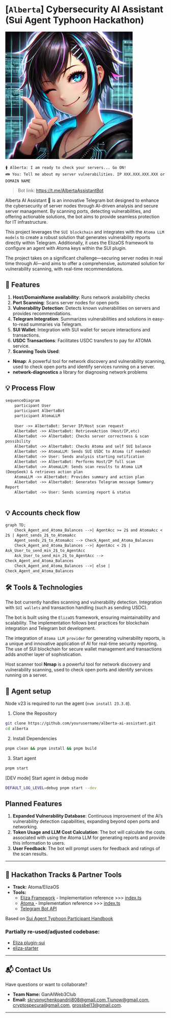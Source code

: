 # [```Alberta```] Cybersecurity AI Assistant (Sui Agent Typhoon Hackathon)

<img src="docs/pics/alberta-bot.jpg" alt="Alt text" width="400" height="400" /> 


```🚺 Alberta: I am ready to check your servers... Go ON! ```   
```👪 You: Tell me about my server vulnerabilities. IP XXX.XXX.XXX.XXX or DOMAIN NAME```   

> Bot link: https://t.me/AlbertaAssistantBot

Alberta AI Assistant 🤖 is an innovative Telegram bot designed to enhance the cybersecurity of server nodes through AI-driven analysis and secure server management. By scanning ports, detecting vulnerabilities, and offering actionable solutions, the bot aims to provide seamless protection for IT infrastructure.

This project leverages the ```SUI blockchain``` and integrates with the ```Atoma LLM models``` to create a robust solution that generates vulnerability reports directly within Telegram. Additionally, it uses the ElizaOS framework to configure an agent with Atoma keys within the SUI plugin.

The project takes on a significant challenge—securing server nodes in real time through AI—and aims to offer a comprehensive, automated solution for vulnerability scanning, with real-time recommendations.

## 🚀 Features

1. **Host/DomainName availability**: Runs network avalaibility checks
1. **Port Scanning**: Scans server nodes for open ports
1. **Vulnerability Detection**: Detects known vulnerabilities on servers and provides recommendations.
1. **Telegram Integration**: Summarizes vulnerabilities and solutions in easy-to-read summaries via Telegram.
1. **SUI Wallet**: Integration with SUI wallet for secure interactions and transactions.
1. **USDC Transactions**: Facilitates USDC transfers to pay for ATOMA service.
1. **Scanning Tools Used**:

- **Nmap**: A powerful tool for network discovery and vulnerability scanning, used to check open ports and identify services running on a server.
- **network-diagnostics** a library for diagnosing network problems

## 💡 Process Flow
  
```mermaid
sequenceDiagram
    participant User
    participant AlbertaBot
    participant AtomaLLM

    User ->> AlbertaBot: Server IP/Host scan request
    AlbertaBot ->> AlbertaBot: RetrieveAction (Host/IP,etc)
    AlbertaBot ->> AlbertaBot: Checks server correctness & scan possibility
    AlbertaBot ->> AlbertaBot: Checks Atoma and self SUI balance
    AlbertaBot ->> AtomaLLM: Sends SUI USDC to Atoma (if needed)
    AlbertaBot ->> User: Sends analysis starting notification
    AlbertaBot ->> AlbertaBot: Performs Host/IP full scan
    AlbertaBot ->> AtomaLLM: Sends scan results to Atoma LLM (DeepSeek) & retrieves action plan
    AtomaLLM ->> AlbertaBot: Provides summary and action plan
    AlbertaBot ->> AlbertaBot: Generates Telegram message Summary Report
    AlbertaBot ->> User: Sends scanning report & status
    
```

## 💡 Accounts check flow

```mermaid
graph TD;
    Check_Agent_and_Atoma_Balances -->| AgentAcc >= 2$ and AtomaAcc < 2$ | Agent_sends_2$_to_AtomaAcc
    Agent_sends_2$_to_AtomaAcc --> Check_Agent_and_Atoma_Balances
    Check_Agent_and_Atoma_Balances -->| AgentAcc < 2$ | Ask_User_to_send_min_2$_to_AgentAcc
    Ask_User_to_send_min_2$_to_AgentAcc --> Check_Agent_and_Atoma_Balances
    Check_Agent_and_Atoma_Balances -->| else | Check_Agent_and_Atoma_Balances
```


## 🛠️ Tools & Technologies

The bot currently handles scanning and vulnerability detection. Integration with ```SUI wallets``` and transaction handling (such as sending USDC).

The bot is built using the ```ElizaOS``` framework, ensuring maintainability and scalability. The implementation follows best practices for blockchain integration and Telegram bot development.

The integration of ```Atoma LLM provider``` for generating vulnerability reports, is a unique and innovative application of AI for real-time security reporting. The use of SUI blockchain for secure wallet management and transactions adds another layer of sophistication.

Host scanner tool **Nmap** is a powerful tool for network discovery and vulnerability scanning, used to check open ports and identify services running on a server.

## 🌟 Agent setup

Node v23 is required to run the agent (```nvm install 23.3.0```).

1. Clone the Repository

```bash
git clone https://github.com/yourusername/alberta-ai-assistant.git
cd alberta
```

2. Install Dependencies

```bash
pnpm clean && pnpm install && pnpm build
```

3. Start agent

```bash
pnpm start
```

[DEV mode] Start agent in debug mode

```bash
DEFAULT_LOG_LEVEL=debug pnpm start --dev 
```

## Planned Features
1. **Expanded Vulnerability Database**: Continuous improvement of the AI’s vulnerability detection capabilities, expanding beyond open ports and networking.
1. **Token Usage and LLM Cost Calculation**: The bot will calculate the costs associated with using the Atoma LLM for generating reports and provide this information to users.
1. **User Feedback**: The bot will prompt users for feedback and ratings of the scan results.

---

## 🤝 Hackathon Tracks & Partner Tools

- **Track:** Atoma/ElizaOS
- **Tools:**  
  - [Eliza Framework](https://github.com/ai16z) - Implementation reference >>>  [index.ts](/alberta/src/index.ts#L7)
  - [Atoma ](https://cloud.atoma.network/)  - Implementation reference >>> [index.ts](/alberta/src/chat/index.ts#L1)
  - [Telegram Bot API](https://core.telegram.org/bots)

Based on [Sui Agent Typhoon Participant Handbook ](https://notion.sui.io/sui-agent-typhoon-handbook)


### Partially re-used/adjusted codebase:
- [Eliza plugin-sui](https://github.com/elizaOS/eliza/tree/v0.1.9/packages/plugin-sui)
- [eliza-starter](https://github.com/elizaOS/eliza-starter)

---

## 📬 Contact Us

Have questions or want to collaborate?

- **Team Name:** GanAIWeb3Club
- **Email:** <skrypnychenkoandrii808@gmail.com>,<Tiunow@gmail.com>, <cryptospecura@gmail.com>, <grossbel13@gmail.com>.

---
